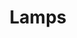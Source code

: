 ---
title:  Lamps
layout: post
excerpt: 3D Printed Lamp Shades
permalink: /projects/lamps

img:
    src: /assets/projects/lamps/lamps.svg
    alt: A CAD model of a 3D printable mount for a common LED light onto a helmet.
    class: invertable

social_image: /assets/projects/lamps/lamps.png
---